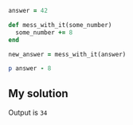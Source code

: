 ```Ruby
answer = 42

def mess_with_it(some_number)
  some_number += 8
end

new_answer = mess_with_it(answer)

p answer - 8
```

My solution
---
Output is `34`
